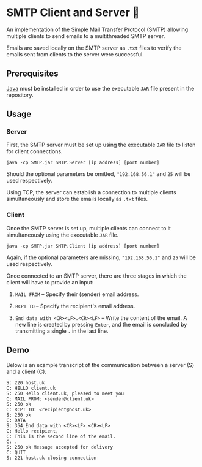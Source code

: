 # SMTP Client and Server 📧

An implementation of the Simple Mail Transfer Protocol (SMTP) allowing multiple clients to send emails to a  multithreaded SMTP server.

Emails are saved locally on the SMTP server as `.txt` files to verify the emails sent from clients to the server were successful.

## Prerequisites

[Java](https://www.java.com/en/download/help/download_options.html) must be installed in order to use the executable `JAR` file present in the repository.

## Usage

### Server

First, the SMTP server must be set up using the executable `JAR` file to listen for client connections.

```console
java -cp SMTP.jar SMTP.Server [ip address] [port number]
```

Should the optional parameters be omitted, `"192.168.56.1"` and `25` will be used respectively.

Using TCP, the server can establish a connection to multiple clients simultaneously and store the emails locally as `.txt` files.

### Client

Once the SMTP server is set up, multiple clients can connect to it simultaneously using the executable `JAR` file.

```console
java -cp SMTP.jar SMTP.Client [ip address] [port number]
```

Again, if the optional parameters are missing, `"192.168.56.1"` and `25` will be used respectively.

Once connected to an SMTP server, there are three stages in which the client will have to provide an input:

1. `MAIL FROM` – Specify their (sender) email address.

2. `RCPT TO` – Specify the recipient's email address.

3. `End data with <CR><LF>.<CR><LF>` – Write the content of the email. A new line is created by pressing `Enter`, and the email is concluded by transmitting a single `.` in the last line.

## Demo

Below is an example transcript of the communication between a server (S) and a client (C).

```
S: 220 host.uk
C: HELLO client.uk
S: 250 Hello client.uk, pleased to meet you
C: MAIL FROM: <sender@client.uk>
S: 250 ok
C: RCPT TO: <recipient@host.uk>
S: 250 ok
C: DATA
S: 354 End data with <CR><LF>.<CR><LF>
C: Hello recipient,
C: This is the second line of the email.
C: .
S: 250 ok Message accepted for delivery
C: QUIT
S: 221 host.uk closing connection
```